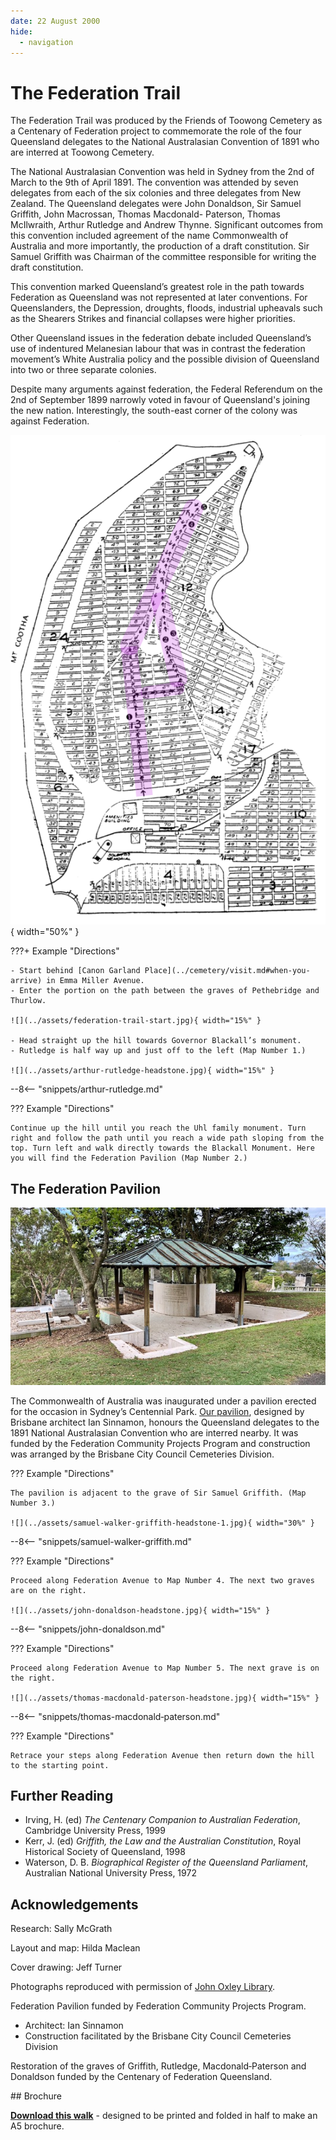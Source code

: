 ```yaml
---
date: 22 August 2000
hide:
  - navigation
---
```


# The Federation Trail 

The Federation Trail was produced by the Friends of Toowong Cemetery as a Centenary of Federation project to commemorate the role of the four Queensland delegates to the National Australasian Convention of 1891 who are interred at Toowong Cemetery.

The National Australasian Convention was held in Sydney from the 2nd of March to the 9th of April 1891. The convention was attended by seven delegates from each of the six colonies and three delegates from New Zealand. The Queensland delegates were John Donaldson, Sir Samuel Griffith, John Macrossan, Thomas Macdonald- Paterson, Thomas McIlwraith, Arthur Rutledge and Andrew Thynne. Significant outcomes from this convention included agreement of the name Commonwealth of Australia and more importantly, the production of a draft constitution. Sir Samuel Griffith was Chairman of the committee responsible for writing the draft constitution.

This convention marked Queensland’s greatest role in the path towards Federation as Queensland was not represented at later conventions. For Queenslanders, the Depression, droughts, floods, industrial upheavals such as the Shearers Strikes and financial collapses were higher priorities.

Other Queensland issues in the federation debate included Queensland’s use of indentured Melanesian labour that was in contrast the federation movement’s White Australia policy and the possible division of Queensland into two or three separate colonies. 

Despite many arguments against federation, the Federal Referendum on the 2nd of September 1899 narrowly voted in favour of Queensland's joining the new nation.  Interestingly, the south-east corner of the colony was against Federation.

![](../assets/federation-trail-map.png){ width="50%" } 

???+ Example "Directions" 

    - Start behind [Canon Garland Place](../cemetery/visit.md#when-you-arrive) in Emma Miller Avenue.  
    - Enter the portion on the path between the graves of Pethebridge and Thurlow. 
    
    ![](../assets/federation-trail-start.jpg){ width="15%" } 
    
    - Head straight up the hill towards Governor Blackall’s monument.
    - Rutledge is half way up and just off to the left (Map Number 1.)
    
    ![](../assets/arthur-rutledge-headstone.jpg){ width="15%" } 

--8<-- "snippets/arthur-rutledge.md"

??? Example "Directions" 

    Continue up the hill until you reach the Uhl family monument. Turn right and follow the path until you reach a wide path sloping from the top. Turn left and walk directly towards the Blackall Monument. Here you will find the Federation Pavilion (Map Number 2.)

## The Federation Pavilion

![](../assets/federation-pavilion.jpg)

The Commonwealth of Australia was inaugurated under a pavilion erected for the occasion in Sydney’s Centennial Park. [Our pavilion](../about/federation-pavilion.md), designed by Brisbane architect Ian Sinnamon, honours the Queensland delegates to the 1891 National Australasian Convention who are interred nearby. It was funded by the Federation Community Projects Program and construction was arranged by the Brisbane City Council Cemeteries Division.

??? Example "Directions" 

    The pavilion is adjacent to the grave of Sir Samuel Griffith. (Map Number 3.)
    
    ![](../assets/samuel-walker-griffith-headstone-1.jpg){ width="30%" } 

--8<-- "snippets/samuel-walker-griffith.md"

??? Example "Directions" 

    Proceed along Federation Avenue to Map Number 4. The next two graves are on the right.
    
    ![](../assets/john-donaldson-headstone.jpg){ width="15%" } 

--8<-- "snippets/john-donaldson.md"

??? Example "Directions" 

    Proceed along Federation Avenue to Map Number 5. The next grave is on the right.
    
    ![](../assets/thomas-macdonald‑paterson-headstone.jpg){ width="15%" } 

--8<-- "snippets/thomas-macdonald‑paterson.md"

??? Example "Directions" 

    Retrace your steps along Federation Avenue then return down the hill to the starting point.

## Further Reading

- Irving, H. (ed) *The Centenary Companion to Australian Federation*, Cambridge University Press, 1999
- Kerr, J. (ed) *Griffith, the Law and the Australian Constitution*, Royal Historical Society of Queensland, 1998
- Waterson, D. B. *Biographical Register of the Queensland Parliament*, Australian National University Press, 1972

## Acknowledgements

Research: Sally McGrath

Layout and map: Hilda Maclean 

Cover drawing: Jeff Turner

Photographs reproduced with permission of [John Oxley Library](https://www.slq.qld.gov.au/plan-my-visit/spaces-visit/john-oxley-library). 

Federation Pavilion funded by Federation Community Projects Program.

- Architect: Ian Sinnamon
- Construction facilitated by the Brisbane City Council Cemeteries Division

Restoration of the graves of Griffith, Rutledge, Macdonald‑Paterson and Donaldson funded by the Centenary of Federation Queensland.


<div class="noprint" markdown="1">
## Brochure

**[Download this walk](../assets/guides/federation-trail.pdf)** - designed to be printed and folded in half to make an A5 brochure.

</div>
